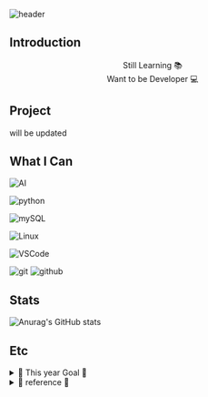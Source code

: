 

![header](https://capsule-render.vercel.app/api?type=waving&color=timeGradient&height=200&text=✨%20PKM-MASTER%20GitHub%20✨&fontSize=50&fontAlignY=30&fontAlign=60&fontColor=FFFFFF)



## Introduction

<center> Still Learning 📚 </center>
<center> Want to be Developer 💻 </center>



## Project

will be updated



## What I Can 

![AI](https://img.shields.io/badge/Adobe%20Illustrator-%23FF9A00)

![python](https://img.shields.io/badge/python-blue)

![mySQL](https://img.shields.io/badge/mySQL-%234479A1)

![Linux](https://img.shields.io/badge/Linux-%23FCC624)

![VSCode](https://img.shields.io/badge/Visual%20Studio%20Code-%23007ACC)

![git](https://img.shields.io/badge/Git-%23F05032)
![github](https://img.shields.io/badge/GitHub-%23181717)




## Stats

![Anurag's GitHub stats](https://github-readme-stats.vercel.app/api?username=pkm-master&show_icons=true&theme=dracula)



## Etc


<details>
<summary> 🎀 This year Goal 🎀 </summary>

- Exercise 👟
- Low Sugar 🥞
- Healthy Life 🎇
- Pass the Test 🏆
- Get Job 🌠

</details>

<details>
<summary> 🧾 reference 🧾 </summary>

-  [header](https://github.com/kyechan99/capsule-render/tree/master)
- [stats](https://github.com/anuraghazra/github-readme-stats)
- [icon](https://shields.io/badges)
- [icon2](https://simpleicons.org/)
  


</details>

